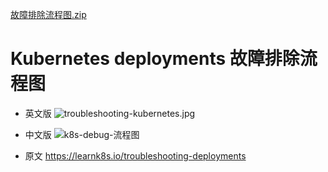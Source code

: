 [故障排除流程图.zip](https://img.hacpai.com/file/2020/01/故障排除流程图-5afa2160.zip)
# Kubernetes deployments 故障排除流程图

- 英文版
![troubleshooting-kubernetes.jpg](https://imgkr.cn-bj.ufileos.com/31828652-e370-41a6-bbe7-115cfb9d957e.jpg)

- 中文版
![k8s-debug-流程图](https://imgkr.cn-bj.ufileos.com/c5314d6f-3f0b-4555-8df5-58f936cd119a.jpg)

- 原文
https://learnk8s.io/troubleshooting-deployments

